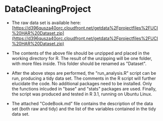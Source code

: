 DataCleaningProject
===================

- The raw data set is available here: [https://d396qusza40orc.cloudfront.net/getdata%2Fprojectfiles%2FUCI%20HAR%20Dataset.zip](https://d396qusza40orc.cloudfront.net/getdata%2Fprojectfiles%2FUCI%20HAR%20Dataset.zip)

- The contents of the above file should be unzipped and placed in the working directory for R. The result of the unzipping will be one folder, with more files inside. This folder should be renamed as "Dataset".

- After the above steps are performed, the "run_analysis.R" script can be run, producing a tidy data set. The comments in the R script will further elucidate the code. No additional packages need to be installed. Only the functions inlcuded in "base" and "stats" packages are used. Finally, the script was produced and tested in R 3.1, running on Ubuntu Linux.

- The attached "CodeBook.md" file contains the description of the data set (both raw and tidy) and the list of the variables contained in the tidy data set.